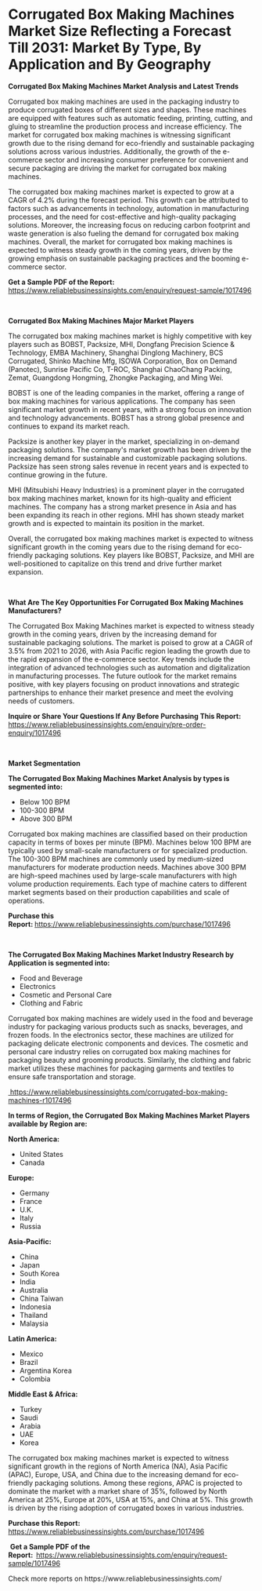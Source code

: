 <p><h1>Corrugated Box Making Machines Market Size Reflecting a Forecast Till 2031: Market By Type, By Application and By Geography</h1></p><p><strong>Corrugated Box Making Machines Market Analysis and Latest Trends</strong></p>
<p><p>Corrugated box making machines are used in the packaging industry to produce corrugated boxes of different sizes and shapes. These machines are equipped with features such as automatic feeding, printing, cutting, and gluing to streamline the production process and increase efficiency. The market for corrugated box making machines is witnessing significant growth due to the rising demand for eco-friendly and sustainable packaging solutions across various industries. Additionally, the growth of the e-commerce sector and increasing consumer preference for convenient and secure packaging are driving the market for corrugated box making machines.</p><p>The corrugated box making machines market is expected to grow at a CAGR of 4.2% during the forecast period. This growth can be attributed to factors such as advancements in technology, automation in manufacturing processes, and the need for cost-effective and high-quality packaging solutions. Moreover, the increasing focus on reducing carbon footprint and waste generation is also fueling the demand for corrugated box making machines. Overall, the market for corrugated box making machines is expected to witness steady growth in the coming years, driven by the growing emphasis on sustainable packaging practices and the booming e-commerce sector.</p></p>
<p><strong>Get a Sample PDF of the Report:&nbsp;</strong> <a href="https://www.reliablebusinessinsights.com/enquiry/request-sample/1017496">https://www.reliablebusinessinsights.com/enquiry/request-sample/1017496</a></p>
<p>&nbsp;</p>
<p><strong>Corrugated Box Making Machines Major Market Players</strong></p>
<p><p>The corrugated box making machines market is highly competitive with key players such as BOBST, Packsize, MHI, Dongfang Precision Science & Technology, EMBA Machinery, Shanghai Dinglong Machinery, BCS Corrugated, Shinko Machine Mfg, ISOWA Corporation, Box on Demand (Panotec), Sunrise Pacific Co, T-ROC, Shanghai ChaoChang Packing, Zemat, Guangdong Hongming, Zhongke Packaging, and Ming Wei.</p><p>BOBST is one of the leading companies in the market, offering a range of box making machines for various applications. The company has seen significant market growth in recent years, with a strong focus on innovation and technology advancements. BOBST has a strong global presence and continues to expand its market reach.</p><p>Packsize is another key player in the market, specializing in on-demand packaging solutions. The company's market growth has been driven by the increasing demand for sustainable and customizable packaging solutions. Packsize has seen strong sales revenue in recent years and is expected to continue growing in the future.</p><p>MHI (Mitsubishi Heavy Industries) is a prominent player in the corrugated box making machines market, known for its high-quality and efficient machines. The company has a strong market presence in Asia and has been expanding its reach in other regions. MHI has shown steady market growth and is expected to maintain its position in the market.</p><p>Overall, the corrugated box making machines market is expected to witness significant growth in the coming years due to the rising demand for eco-friendly packaging solutions. Key players like BOBST, Packsize, and MHI are well-positioned to capitalize on this trend and drive further market expansion.</p></p>
<p>&nbsp;</p>
<p><strong>What Are The Key Opportunities For Corrugated Box Making Machines Manufacturers?</strong></p>
<p><p>The Corrugated Box Making Machines market is expected to witness steady growth in the coming years, driven by the increasing demand for sustainable packaging solutions. The market is poised to grow at a CAGR of 3.5% from 2021 to 2026, with Asia Pacific region leading the growth due to the rapid expansion of the e-commerce sector. Key trends include the integration of advanced technologies such as automation and digitalization in manufacturing processes. The future outlook for the market remains positive, with key players focusing on product innovations and strategic partnerships to enhance their market presence and meet the evolving needs of customers.</p></p>
<p><strong>Inquire or Share Your Questions If Any Before Purchasing This Report:</strong> <a href="https://www.reliablebusinessinsights.com/enquiry/pre-order-enquiry/1017496">https://www.reliablebusinessinsights.com/enquiry/pre-order-enquiry/1017496</a></p>
<p>&nbsp;</p>
<p><strong>Market Segmentation</strong></p>
<p><strong>The Corrugated Box Making Machines Market Analysis by types is segmented into:</strong></p>
<p><ul><li>Below 100 BPM</li><li>100-300 BPM</li><li>Above 300 BPM</li></ul></p>
<p><p>Corrugated box making machines are classified based on their production capacity in terms of boxes per minute (BPM). Machines below 100 BPM are typically used by small-scale manufacturers or for specialized production. The 100-300 BPM machines are commonly used by medium-sized manufacturers for moderate production needs. Machines above 300 BPM are high-speed machines used by large-scale manufacturers with high volume production requirements. Each type of machine caters to different market segments based on their production capabilities and scale of operations.</p></p>
<p><strong>Purchase this Report:&nbsp;</strong><a href="https://www.reliablebusinessinsights.com/purchase/1017496">https://www.reliablebusinessinsights.com/purchase/1017496</a></p>
<p>&nbsp;</p>
<p><strong>The Corrugated Box Making Machines Market Industry Research by Application is segmented into:</strong></p>
<p><ul><li>Food and Beverage</li><li>Electronics</li><li>Cosmetic and Personal Care</li><li>Clothing and Fabric</li></ul></p>
<p><p>Corrugated box making machines are widely used in the food and beverage industry for packaging various products such as snacks, beverages, and frozen foods. In the electronics sector, these machines are utilized for packaging delicate electronic components and devices. The cosmetic and personal care industry relies on corrugated box making machines for packaging beauty and grooming products. Similarly, the clothing and fabric market utilizes these machines for packaging garments and textiles to ensure safe transportation and storage.</p></p>
<p><a href="https://www.reliablebusinessinsights.com/corrugated-box-making-machines-r1017496">&nbsp;https://www.reliablebusinessinsights.com/corrugated-box-making-machines-r1017496</a></p>
<p><strong>In terms of Region, the Corrugated Box Making Machines Market Players available by Region are:</strong></p>
<p>
    <p> <strong> North America: </strong>
        <ul>
            <li>United States</li>
            <li>Canada</li>
        </ul>
        </p> 
    <p> <strong> Europe: </strong>
        <ul>
            <li>Germany</li>
            <li>France</li>
            <li>U.K.</li>
            <li>Italy</li>
            <li>Russia</li>
        </ul>
        </p> 
    <p> <strong> Asia-Pacific: </strong>
        <ul>
            <li>China</li>
            <li>Japan</li>
            <li>South Korea</li>
            <li>India</li>
            <li>Australia</li>
            <li>China Taiwan</li>
            <li>Indonesia</li>
            <li>Thailand</li>
            <li>Malaysia</li>
        </ul>
        </p> 
    <p> <strong> Latin America: </strong>
        <ul>
            <li>Mexico</li>
            <li>Brazil</li>
            <li>Argentina Korea</li>
            <li>Colombia</li>
        </ul>
        </p> 
    <p> <strong> Middle East & Africa: </strong>
        <ul>
            <li>Turkey</li>
            <li>Saudi</li>
            <li>Arabia</li>
            <li>UAE</li>
            <li>Korea</li>
        </ul>
    </p>
    </p>
<p><p>The corrugated box making machines market is expected to witness significant growth in the regions of North America (NA), Asia Pacific (APAC), Europe, USA, and China due to the increasing demand for eco-friendly packaging solutions. Among these regions, APAC is projected to dominate the market with a market share of 35%, followed by North America at 25%, Europe at 20%, USA at 15%, and China at 5%. This growth is driven by the rising adoption of corrugated boxes in various industries.</p></p>
<p><strong>Purchase this Report: </strong><a href="https://www.reliablebusinessinsights.com/purchase/1017496">https://www.reliablebusinessinsights.com/purchase/1017496</a></p>
<p>&nbsp;<strong>Get a Sample PDF of the Report:&nbsp;&nbsp;</strong><a href="https://www.reliablebusinessinsights.com/enquiry/request-sample/1017496">https://www.reliablebusinessinsights.com/enquiry/request-sample/1017496</a></p>
<p><strong></strong></p>
<p>Check more reports on https://www.reliablebusinessinsights.com/</p>